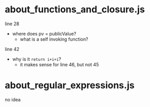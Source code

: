 # about_functions_and_closure.js
line 28

- where does pv = publicValue?
	- what is a self invoking function?
		
line 42	

- why is it `return i+i+i`?
	- it makes sense for line 46, but not 45
	
# about_regular_expressions.js
no idea 
	